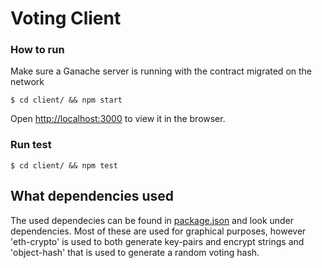 # Voting Client

### How to run

Make sure a Ganache server is running with the contract migrated on the network

```
$ cd client/ && npm start
```

Open [http://localhost:3000](http://localhost:3000) to view it in the browser.

### Run test

```
$ cd client/ && npm test
```

## What dependencies used

The used dependecies can be found in [package.json](package.json) and look under dependencies.
Most of these are used for graphical purposes, however 'eth-crypto' is used to both generate key-pairs and encrypt strings and 'object-hash' that is used to generate a random voting hash.
